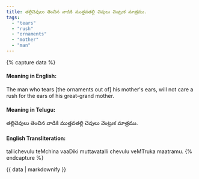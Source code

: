 ```yaml
---
title: తల్లిచెవులు తెంచిన వాడికి ముత్తవతల్లి చెవులు వెంట్రుక మాత్రము.
tags:
  - "tears"
  - "rush"
  - "ornaments"
  - "mother"
  - "man"
---
```


{% capture data %}
#### Meaning in English:
The man who tears [the ornaments out of] his mother's ears, will not care a rush for the ears of his great-grand mother.

#### Meaning in Telugu:
తల్లిచెవులు తెంచిన వాడికి ముత్తవతల్లి చెవులు వెంట్రుక మాత్రము.

#### English Transliteration:
tallichevulu teMchina vaaDiki muttavatalli chevulu veMTruka maatramu.
{% endcapture %}

{{ data | markdownify }}

